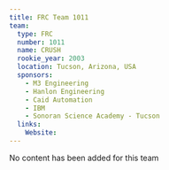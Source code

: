 ```yaml
---
title: FRC Team 1011
team:
  type: FRC
  number: 1011
  name: CRUSH
  rookie_year: 2003
  location: Tucson, Arizona, USA
  sponsors:
    - M3 Engineering
    - Hanlon Engineering
    - Caid Automation
    - IBM
    - Sonoran Science Academy - Tucson
  links:
    Website: 
---
```

No content has been added for this team